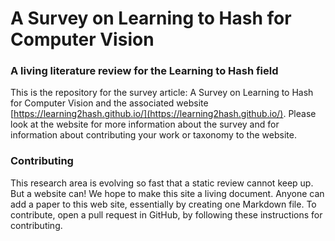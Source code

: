# A Survey on Learning to Hash for Computer Vision

### A living literature review for the Learning to Hash field

This is the repository for the survey article: A Survey on Learning to Hash for Computer Vision and the associated website [https://learning2hash.github.io/](https://learning2hash.github.io/). Please 
look at the website for more information about the survey and for information about contributing your work or taxonomy to the 
website.

### Contributing

This research area is evolving so fast that a static review cannot keep up. But a website can! We hope to make this site a living document. Anyone can add a paper to this web site, essentially by creating one Markdown file. To contribute, open a pull request in GitHub, by following these instructions for contributing.
